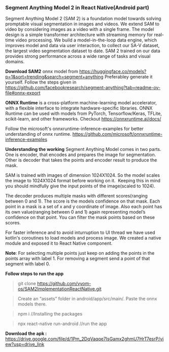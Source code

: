### Segment Anything Model 2 in React Native(Android part)
Segment Anything Model 2 (SAM 2) is a foundation model towards solving promptable visual segmentation in images and videos. We extend SAM to video by considering images as a video with a single frame. The model design is a simple transformer architecture with streaming memory for real-time video processing. We build a model-in-the-loop data engine, which improves model and data via user interaction, to collect our SA-V dataset, the largest video segmentation dataset to date. SAM 2 trained on our data provides strong performance across a wide range of tasks and visual domains.

__Download SAM2__ onnx model from https://huggingface.co/models?p=1&sort=trending&search=segment+anything
Preferabley generate it yourself. Follow the steps given in https://github.com/facebookresearch/segment-anything?tab=readme-ov-file#onnx-export

__ONNX Runtime__ is a cross-platform machine-learning model accelerator, with a flexible interface to integrate hardware-specific libraries. ONNX Runtime can be used with models from PyTorch, Tensorflow/Keras, TFLite, scikit-learn, and other frameworks. Checkout https://onnxruntime.ai/docs/

Follow the microsoft's onnxruntime-inference-examples for better understanding of onnx runtime. https://github.com/microsoft/onnxruntime-inference-examples


__Understanding the working__
Segment Anything Model comes in two parts. One is encoder, that encodes and prepares the image for segmentation. Other is decoder that takes the points and encoder result to produce the mask. 

SAM is trained with images of dimension 1024X1024. So the model scales the image to 1024X1024 format before working on it.  Keeping this in mind you should mindfully give the input points of the image(scaled to 1024). 

The decoder produces multiple masks with different scores(ranging between 0 and 1). The score is the models confidence on that mask. Each point in a mask is a set of x and y coordinate of image.  Also each point has its own value(ranging between 0 and 1) again representing model’s confidence on that point. You can filter the mask points based on these scores.

For faster inference and to avoid inturruption to UI thread we have used kotlin's coroutines to load models and process image. We created a native module and exposed it to React Native component. 

__Note__: For selecting multiple points just keep on adding the points in the points array with label 1. For removing a segment send a point of that segment with label 0.



__Follow steps to run the app__

> git clone https://github.com/vyom-os/SAM2ImplementationReactNative.git

> Create an “assets” folder in android/app/src/main/. Paste the onnx models there. 

> npm i      //Installing the packages

> npx react-native run-android     //run the app

__Download the apk :__ https://drive.google.com/file/d/1Pm_2DqVaqqe7IsGamx2ghmU7HrT7esrP/view?usp=drive_link
